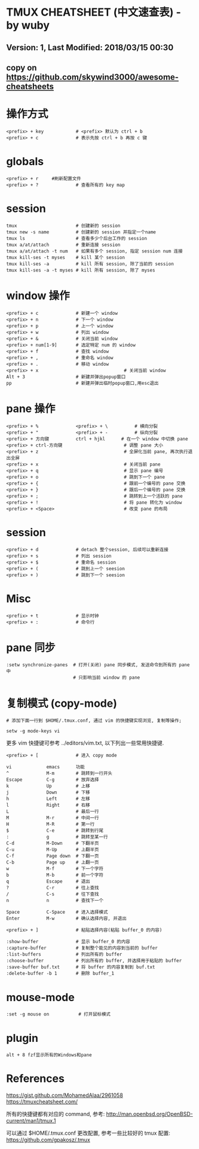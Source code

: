# TMUX CHEATSHEET (中文速查表)  -  by wuby

## Version: 1, Last Modified: 2018/03/15 00:30

## copy on https://github.com/skywind3000/awesome-cheatsheets

# 操作方式

```
<prefix> + key            # <prefix> 默认为 ctrl + b
<prefix> + c              # 表示先按 ctrl + b 再按 c 键
```

# globals

```
<prefix> + r     #刷新配置文件
<prefix> + ?              # 查看所有的 key map
```

# session

```
tmux                      # 创建新的 session
tmux new -s name          # 创建新的 session 并指定一个name
tmux ls                   # 查看多少个后台工作的 session
tmux a/at/attach          # 重新连接 session 
tmux a/at/attach -t num   # 如果有多个 session, 指定 session num 连接
tmux kill-ses -t myses    # kill 某个 session
tmux kill-ses -a          # kill 所有 session, 除了当前的 session
tmux kill-ses -a -t myses # kill 所有 session, 除了 myses
```

# window 操作

```
<prefix> + c              # 新建一个 window
<prefix> + n              # 下一个 window
<prefix> + p              # 上一个 window
<prefix> + w              # 列出 window
<prefix> + &              # 关闭当前 window
<prefix> + num[1-9]       # 选定特定 num 的 window
<prefix> + f              # 查找 window 
<prefix> + ,              # 重命名 window 
<prefix> + .              # 移动 window 
<prefix> + x                                # 关闭当前 window
Alt + 3                   # 新建并弹出popup窗口
pp                        # 新建并弹出临时popup窗口,用esc退出
```

# pane 操作

```
<prefix> + %              <prefix> + \          # 横向分裂 
<prefix> + "              <prefix> + -          # 纵向分裂 
<prefix> + 方向键          ctrl + hjkl      # 在一个 window 中切换 pane 
<prefix> + ctrl-方向键                       # 调整 pane 大小
<prefix> + z                                # 全屏化当前 pane, 再次执行退出全屏 
<prefix> + x                                # 关闭当前 pane
<prefix> + q                                # 显示 pane 编号
<prefix> + o                                # 跳到下一个 pane 
<prefix> + {                                # 跟前一个编号的 pane 交换
<prefix> + }                                # 跟后一个编号的 pane 交换
<prefix> + ;                                # 跳转到上一个活跃的 pane 
<prefix> + !                                # 将 pane 转化为 window 
<prefix> + <Space>                          # 改变 pane 的布局 
```

# session

```
<prefix> + d              # detach 整个session, 后续可以重新连接
<prefix> + s              # 列出 session
<prefix> + $              # 重命名 session
<prefix> + (              # 跳到上一个 seesion 
<prefix> + )              # 跳到下一个 seesion 
```

# Misc

```
<prefix> + t              # 显示时钟 
<prefix> + :              # 命令行 
```

# pane 同步

```
:setw synchronize-panes  # 打开(关闭) pane 同步模式, 发送命令到所有的 pane 中
                         # 只影响当前 window 的 pane
```

# 复制模式 (copy-mode)

```
# 添加下面一行到 $HOME/.tmux.conf, 通过 vim 的快捷键实现浏览, 复制等操作;

setw -g mode-keys vi 
```

更多 vim 快捷键可参考 ../editors/vim.txt, 以下列出一些常用快捷键.

```
<prefix> + [              # 进入 copy mode 

vi             emacs      功能
^              M-m        # 跳转到一行开头
Escape         C-g        # 放弃选择
k              Up         # 上移
j              Down       # 下移 
h              Left       # 左移
l              Right      # 右移
L                         # 最后一行
M              M-r        # 中间一行
H              M-R        # 第一行  
$              C-e        # 跳转到行尾
:              g          # 跳转至某一行
C-d            M-Down     # 下翻半页
C-u            M-Up       # 上翻半页
C-f            Page down  # 下翻一页
C-b            Page up    # 上翻一页
w              M-f        # 下一个字符   
b              M-b        # 前一个字符
q              Escape     # 退出      
?              C-r        # 往上查找
/              C-s        # 往下查找
n              n          # 查找下一个

Space          C-Space    # 进入选择模式
Enter          M-w        # 确认选择内容, 并退出 

<prefix> + ]              # 粘贴选择内容(粘贴 buffer_0 的内容) 

:show-buffer              # 显示 buffer_0 的内容
:capture-buffer           # 复制整个能见的内容到当前的 buffer
:list-buffers             # 列出所有的 buffer 
:choose-buffer            # 列出所有的 buffer, 并选择用于粘贴的 buffer
:save-buffer buf.txt      # 将 buffer 的内容复制到 buf.txt
:delete-buffer -b 1       # 删除 buffer_1
```

# mouse-mode

```
:set -g mouse on           # 打开鼠标模式
```

# plugin

```
alt + 8 fzf显示所有的Windows和pane
```


# References

https://gist.github.com/MohamedAlaa/2961058
https://tmuxcheatsheet.com/

所有的快捷键都有对应的 command, 参考:
http://man.openbsd.org/OpenBSD-current/man1/tmux.1

可以通过 $HOME/.tmux.conf 更改配置, 参考一些比较好的 tmux 配置:
https://github.com/gpakosz/.tmux
